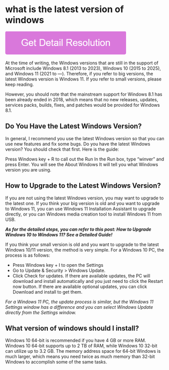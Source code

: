 # what is the latest version of windows

[![what is the latest version of windows](gett-stateed.png)](https://github.com/technewst0day/what.is.the.latest.version.of.windows)

At the time of writing, the Windows versions that are still in the support of Microsoft include Windows 8.1 (2013 to 2023), Windows 10 (2015 to 2025), and Windows 11 (2021 to —). Therefore, if you refer to big versions, the latest Windows version is Windows 11. If you refer to small versions, please keep reading.

However, you should note that the mainstream support for Windows 8.1 has been already ended in 2018, which means that no new releases, updates, services packs, builds, fixes, and patches would be provided for Windows 8.1.

## Do You Have the Latest Windows Version?

In general, I recommend you use the latest Windows version so that you can use new features and fix some bugs. Do you have the latest Windows version? You should check that first. Here is the guide:

Press Windows key + R to call out the Run
In the Run box, type “winver” and press Enter. You will see the About Windows It will tell you what Windows version you are using.

## How to Upgrade to the Latest Windows Version?

If you are not using the latest Windows version, you may want to upgrade to the latest one. If you think your big version is old and you want to upgrade to Windows 11, you can use Windows 11 Installation Assistant to upgrade directly, or you can Windows media creation tool to install Windows 11 from USB.

**_As for the detailed steps, you can refer to this post: How to Upgrade Windows 10 to Windows 11? See a Detailed Guide!_**

If you think your small version is old and you want to upgrade to the latest Windows 10/11 version, the method is very simple. For a Windows 10 PC, the process is as follows:

* Press Windows key + I to open the Settings
* Go to Update & Security > Windows Update.
* Click Check for updates. If there are available updates, the PC will download and install automatically and you just need to click the Restart now button. If there are available optional updates, you can click Download and install to get them.

_For a Windows 11 PC, the update process is similar, but the Windows 11 Settings window has a difference and you can select Windows Update directly from the Settings window._

## What version of windows should I install?

Windows 10 64-bit is recommended if you have 4 GB or more RAM. Windows 10 64-bit supports up to 2 TB of RAM, while Windows 10 32-bit can utilize up to 3.2 GB. The memory address space for 64-bit Windows is much larger, which means you need twice as much memory than 32-bit Windows to accomplish some of the same tasks.
